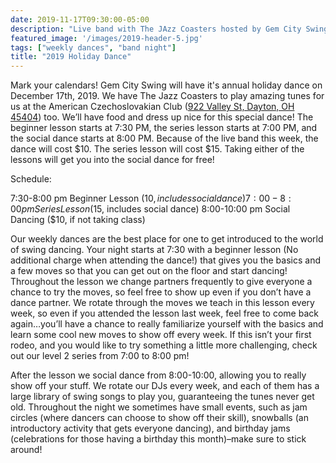 ```yaml
---
date: 2019-11-17T09:30:00-05:00
description: "Live band with The JAzz Coasters hosted by Gem City Swing in December 2019"
featured_image: '/images/2019-header-5.jpg'
tags: ["weekly dances", "band night"]
title: "2019 Holiday Dance"
---
```


Mark your calendars! Gem City Swing will have it's annual holiday dance on December 17th, 2019. We have The Jazz Coasters to play amazing tunes for us at the American Czechoslovakian Club ([922 Valley St, Dayton, OH 45404](https://goo.gl/maps/FTHUeuSBqKnNEJgQ6)) too. We’ll have food and dress up nice for this special dance! The beginner lesson starts at 7:30 PM, the series lesson starts at 7:00 PM, and the social dance starts at 8:00 PM. Because of the live band this week, the dance will cost $10. The series lesson will cost $15. Taking either of the lessons will get you into the social dance for free!

<!--more-->

Schedule:

7:30-8:00 pm Beginner Lesson ($10, includes social dance)
7:00-8:00 pm Series Lesson ($15, includes social dance)
8:00-10:00 pm Social Dancing ($10, if not taking class)

Our weekly dances are the best place for one to get introduced to the world of swing dancing. Your night starts at 7:30 with a beginner lesson (No additional charge when attending the dance!) that gives you the basics and a few moves so that you can get out on the floor and start dancing! Throughout the lesson we change partners frequently to give everyone a chance to try the moves, so feel free to show up even if you don’t have a dance partner. We rotate through the moves we teach in this lesson every week, so even if you attended the lesson last week, feel free to come back again…you’ll have a chance to really familiarize yourself with the basics and learn some cool new moves to show off every week. If this isn’t your first rodeo, and you would like to try something a little more challenging, check out our level 2 series from 7:00 to 8:00 pm!

After the lesson we social dance from 8:00-10:00, allowing you to really show off your stuff. We rotate our DJs every week, and each of them has a large library of swing songs to play you, guaranteeing the tunes never get old. Throughout the night we sometimes have small events, such as jam circles (where dancers can choose to show off their skill), snowballs (an introductory activity that gets everyone dancing), and birthday jams (celebrations for those having a birthday this month)–make sure to stick around!
